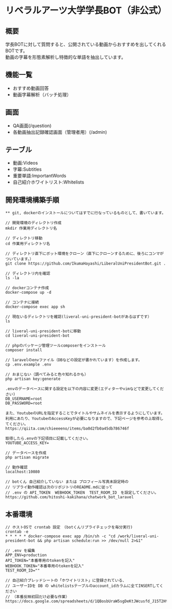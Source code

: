 # リベラルアーツ大学学長BOT（非公式）
## 概要
学長BOTに対して質問すると、公開されている動画からおすすめを出してくれるBOTです。  
動画の字幕を形態素解析し特徴的な単語を抽出しています。

## 機能一覧
- おすすめ動画回答
- 動画字幕解析（バッチ処理）

## 画面
- QA画面(/question)
- 各動画抽出記録確認画面（管理者用）(/admin)

## テーブル
- 動画:Videos
- 字幕:Subtitles
- 重要単語:ImportantWords
- 自己紹介ホワイトリスト:Whitelists

## 開発環境構築手順
```
** git, dockerのインストールについてはすでに行なっているものとして、書いています。

// 開発環境のディレクトリ作成
mkdir 作業用ディレクトリ名

// ディレクトリ移動
cd 作業用ディレクトリ名

// ディレクトリ直下にボット環境をクローン（直下にクローンするために、後ろにコンマがついています。）
git clone https://github.com/IkumaHayashi/LiberalUniPresidentBot.git .

// ディレクトリ内を確認
ls -la

// dockerコンテナ作成
docker-compose up -d

// コンテナに接続
docker-compose exec app sh

// 現在いるディレクトリを確認(liveral-uni-president-botがあるはずです）
ls

// liveral-uni-president-botに移動
cd liveral-uni-president-bot

// phpのパッケージ管理ツールcomposerをインストール
composer install

// laravelのenvファイル（DBなどの設定が書かれています）を作成します。
cp .env.example .env

// おまじない（調べてみると色々知れるかも）
php artisan key:generate

.envのデータベースに関する設定を以下の内容に変更(エディターやvimなどで変更してください)
DB_USERNAME=root
DB_PASSWORD=root

また、YoutubeのURLを指定することでタイトルやサムネイルを表示するようにしています。
利用にあたり、YoutubeのAccessKeyが必要になりますので、下記ページを参考の上取得してください。
https://qiita.com/chieeeeno/items/ba0d2fb0a45db786746f

取得したら.envの下記項目に記載してください。
YOUTUBE_ACCESS_KEY=

// データベースを作成
php artisan migrate

// 動作確認
localhost:10080

// botくん 自己紹介していない または プロフィール写真未設定時の
// リプライ動作確認は次のリポジトリのREADME.mdに従って
// .env の API_TOKEN  WEBHOOK_TOKEN  TEST_ROOM_ID　を設定してください。
https://github.com/hitoshi-kakihana/chatwork_bot_laravel
```

## 本番環境
```
// ホストOSで crontab 設定　(botくんリプライチェックを毎分実行)
crontab -e
* * * * * docker-compose exec app /bin/sh -c "cd /work/liveral-uni-president-bot && php artisan schedule:run >> /dev/null 2>&1"

// .env を編集
APP_ENV=production
API_TOKEN="本番専用のtokenを記入"
WEBHOOK_TOKEN="本番専用のtokenを記入"
TEST_ROOM_ID=""

// 自己紹介プレッドシートの「ホワイトリスト」に登録されている、
// ユーザーIDを DB の whitelistsテーブルのaccount_idカラムに全てINSERTしてください 
// （本番反映初回だけ必要な作業）
https://docs.google.com/spreadsheets/d/1QBosbUraW5sgDeKtJWcusfd_J15T2Htz5KN5KbauoHk/edit#gid=1820809320
```